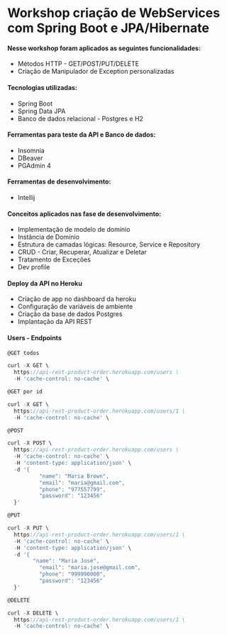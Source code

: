 # Workshop criação de WebServices com Spring Boot e JPA/Hibernate

#### Nesse workshop foram aplicados as seguintes funcionalidades:

* Métodos HTTP - GET/POST/PUT/DELETE
* Criação de Manipulador de Exception personalizadas

#### Tecnologias utilizadas:

* Spring Boot
* Spring Data JPA
* Banco de dados relacional - Postgres e H2

#### Ferramentas para teste da API e Banco de dados:

* Insomnia
* DBeaver
* PGAdmin 4

#### Ferramentas de desenvolvimento:

* Intellij

#### Conceitos aplicados nas fase de desenvolvimento:

* Implementação de modelo de domínio
* Instância de Domínio
* Estrutura de camadas lógicas: Resource, Service e Repository
* CRUD - Criar, Recuperar, Atualizar e Deletar
* Tratamento de Exceções
* Dev profile

#### Deploy da API no Heroku

* Criação de app no dashboard da heroku
* Configuração de variáveis de ambiente
* Criação da base de dados Postgres
* Implantação da API REST

#### Users - Endpoints

```js
@GET todos

curl -X GET \
  https://api-rest-product-order.herokuapp.com/users \
  -H 'cache-control: no-cache' \
```

```js
@GET por id

curl -X GET \
  https://api-rest-product-order.herokuapp.com/users/1 \
  -H 'cache-control: no-cache' \
```

```js
@POST

curl -X POST \
  https://api-rest-product-order.herokuapp.com/users \
  -H 'cache-control: no-cache' \
  -H 'content-type: application/json' \
  -d '{
	      "name": "Maria Brown",
	      "email": "maria@gmail.com",
	      "phone": "977557799",
	      "password": "123456"
  }'
```

```js
@PUT

curl -X PUT \
  https://api-rest-product-order.herokuapp.com/users/1 \
  -H 'cache-control: no-cache' \
  -H 'content-type: application/json' \
  -d '{
        "name": "Maria José",
	      "email": "maria.jose@gmail.com",
	      "phone": "999990000",
	      "password": "123456"
  }'
```

```js
@DELETE

curl -X DELETE \
  https://api-rest-product-order.herokuapp.com/users/1 \
  -H 'cache-control: no-cache' \
```
